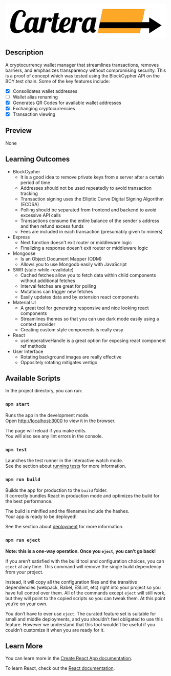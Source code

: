 ![Cartera](/logo.svg)

## Description

A cryptocurrency wallet manager that streamlines transactions, removes barriers, and emphasizes transparency without compromising security. This is a proof of concept which was tested using the BlockCypher API on the BCY.test chain. Some of the key features include:
- [x] Consolidates wallet addresses
- [ ] Wallet alias renaming
- [x] Generates QR Codes for available wallet addresses
- [x] Exchanging cryptocurrencies
- [x] Transaction viewing

## Preview

None

## Learning Outcomes

- BlockCypher
    - It is a good idea to remove private keys from a server after a certain period of time
    - Addresses should not be used repeatedly to avoid transaction tracking
    - Transaction signing uses the Elliptic Curve Digital Signing Algorithm (ECDSA)
    - Polling should be separated from frontend and backend to avoid excessive API calls
    - Transactions consume the entire balance of the sender's address and then refund excess funds
    - Fees are included in each transaction (presumably given to miners)
- Express
    - Next function doesn't exit router or middleware logic
    - Finalizing a response doesn't exit router or middleware logic
- Mongoose
    - Is an Object Document Mapper (ODM)
    - Allows you to use Mongodb easily with JavaScript
- SWR (stale-while-revalidate)
    - Cached fetches allow you to fetch data within child components without additional fetches
    - Interval fetches are great for polling
    - Mutations can trigger new fetches
    - Easily updates data and by extension react components
- Material UI
    - A great tool for generating responsive and nice looking react components
    - Streamlines themes so that you can use dark mode easily using a context provider
    - Creating custom style components is really easy
- React
    - useImperativeHandle is a great option for exposing react component ref methods
- User Interface
    - Rotating background images are really effective
    - Oppositely rotating mitigates vertigo

## Available Scripts

In the project directory, you can run:

### `npm start`

Runs the app in the development mode.\
Open [http://localhost:3000](http://localhost:3000) to view it in the browser.

The page will reload if you make edits.\
You will also see any lint errors in the console.

### `npm test`

Launches the test runner in the interactive watch mode.\
See the section about [running tests](https://facebook.github.io/create-react-app/docs/running-tests) for more information.

### `npm run build`

Builds the app for production to the `build` folder.\
It correctly bundles React in production mode and optimizes the build for the best performance.

The build is minified and the filenames include the hashes.\
Your app is ready to be deployed!

See the section about [deployment](https://facebook.github.io/create-react-app/docs/deployment) for more information.

### `npm run eject`

**Note: this is a one-way operation. Once you `eject`, you can’t go back!**

If you aren’t satisfied with the build tool and configuration choices, you can `eject` at any time. This command will remove the single build dependency from your project.

Instead, it will copy all the configuration files and the transitive dependencies (webpack, Babel, ESLint, etc) right into your project so you have full control over them. All of the commands except `eject` will still work, but they will point to the copied scripts so you can tweak them. At this point you’re on your own.

You don’t have to ever use `eject`. The curated feature set is suitable for small and middle deployments, and you shouldn’t feel obligated to use this feature. However we understand that this tool wouldn’t be useful if you couldn’t customize it when you are ready for it.

## Learn More

You can learn more in the [Create React App documentation](https://facebook.github.io/create-react-app/docs/getting-started).

To learn React, check out the [React documentation](https://reactjs.org/).

